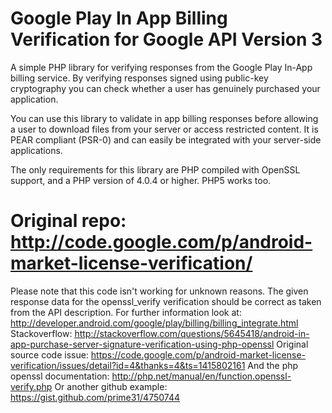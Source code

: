 Google Play In App Billing Verification 
for Google API Version 3
===================================
A simple PHP library for verifying responses from the Google Play In-App billing service. By verifying responses signed using public-key cryptography you can check whether a user has genuinely purchased your application.

You can use this library to validate in app billing responses before allowing a user to download files from your server or access restricted content. It is PEAR compliant (PSR-0) and can easily be integrated with your server-side applications.

The only requirements for this library are PHP compiled with OpenSSL support, and a PHP version of 4.0.4 or higher. PHP5 works too. 

Original repo: http://code.google.com/p/android-market-license-verification/
===================================
Please note that this code isn't working for unknown reasons. The given response data for the openssl_verify verification should be correct as taken from the API description.
For further information look at:
http://developer.android.com/google/play/billing/billing_integrate.html
Stackoverflow:
http://stackoverflow.com/questions/5645418/android-in-app-purchase-server-signature-verification-using-php-openssl
Original source code issue:
https://code.google.com/p/android-market-license-verification/issues/detail?id=4&thanks=4&ts=1415802161
And the php openssl documentation:
http://php.net/manual/en/function.openssl-verify.php
Or another github example: 
https://gist.github.com/prime31/4750744